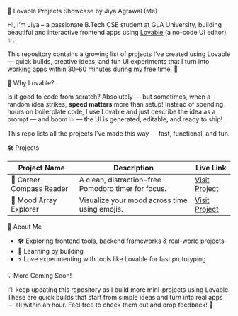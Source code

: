 🚀 Lovable Projects Showcase by Jiya Agrawal (Me)

Hi, I’m Jiya – a passionate B.Tech CSE student at GLA University, building beautiful and interactive frontend apps using [Lovable](https://lovable.so) (a no-code UI editor) ✨.

This repository contains a growing list of projects I’ve created using Lovable — quick builds, creative ideas, and fun UI experiments that I turn into working apps within 30–60 minutes during my free time. 🌟


💭 Why Lovable?

Is it good to code from scratch? Absolutely — but sometimes, when a random idea strikes, **speed matters** more than setup! Instead of spending hours on boilerplate code, I use Lovable and just describe the idea as a prompt — and boom 💥 — the UI is generated, editable, and ready to ship!

This repo lists all the projects I’ve made this way — fast, functional, and fun.


 🛠️ Projects

| Project Name               | Description                                           | Live Link                                                |
|---------------------------|-------------------------------------------------------|-----------------------------------------------------------|
| 🧭 Career Compass Reader   | A clean, distraction-free Pomodoro timer for focus.  | [Visit Project](https://career-compass-reader.lovable.app) |
| 🌈 Mood Array Explorer     | Visualize your mood across time using emojis.        | [Visit Project](https://mood-array-explorer.lovable.app/) |


📌 About Me

- 🛠️ Exploring frontend tools, backend frameworks & real-world projects  
- 🌱 Learning by building  
- ⚡ Love experimenting with tools like Lovable for fast prototyping


💡 More Coming Soon!

I’ll keep updating this repository as I build more mini-projects using Lovable. These are quick builds that start from simple ideas and turn into real apps — all within an hour. Feel free to check them out and drop feedback! 💬

